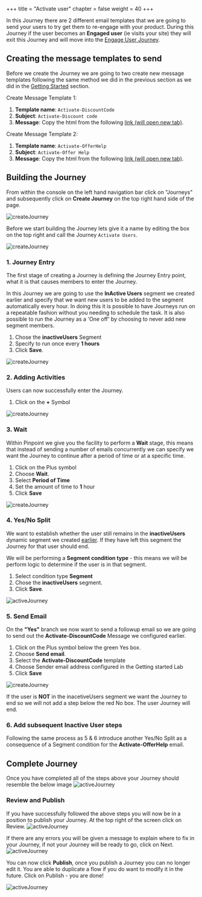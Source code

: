 +++
title = "Activate user"
chapter = false
weight = 40
+++


In this Journey there are 2 different email templates that we are going to send your users to try get them to re-engage with your product. During this Journey if the user becomes an **Engaged user** (ie visits your site) they will exit this Journey and will move into the [Engage User Journey](/pinpoint-journeys/engage-users-journey/).


## Creating the message templates to send

Before we create the Journey we are going to two create new message templates following the same method we did in the previous section as we did in the [Getting Started](/getting-started/create-a-message-template/) section.

Create Message Template 1:  
   1. **Template name**: ```Activate-DiscountCode```  
   2. **Subject**: ```Activate-Discount code```  
   3. **Message**: Copy the html from the following <a href="/email-templates/activate-user-attempt-1.txt" target="_blank">link (will open new tab)</a>.

Create Message Template 2:  
   1. **Template name**: ```Activate-OfferHelp```  
   2. **Subject**: ```Activate-Offer Help```  
   3. **Message**: Copy the html from the following <a href="/email-templates/activate-user-attempt-2.txt" target="_blank">link (will open new tab)</a>.

## Building the Journey

From within the console on the left hand navigation bar click on "Journeys" and subsequently click on **Create Journey** on the top right hand side of the page.

![createJourney](/images/create-journey.png)

Before we start building the Journey lets give it a name by editing the box on the top right and call the Journey ```Activate Users```.
  
![createJourney](/images/iJourney-setup.png)

### 1. Journey Entry

The first stage of creating a Journey is defining the Journey Entry point, what it is that causes members to enter the Journey.

In this Journey we are going to use the **InActive Users** segment we created earlier and specify that we want new users to be added to the segment automatically every hour. In doing this it is possible to have Journeys run on a repeatable fashion without you needing to schedule the task. It is also possible to run the Journey as a 'One off' by choosing to never add new segment members.

1. Chose the **inactiveUsers** Segment
2. Specify to run once every **1 hours**
3. Click **Save**.

![createJourney](/images/iJourney-inactiveSegment.png)

### 2. Adding Activities

Users can now successfully enter the Journey.

1. Click on the **+** Symbol

![createJourney](/images/add-activity.png)

### 3. Wait

Within Pinpoint we give you the facility to perform a **Wait** stage, this means that instead of sending a number of emails concurrently we can specify we want the Journey to continue after a period of time or at a specific time.  

1) Click on the Plus symbol  
2) Choose **Wait**.  
3) Select **Period of Time**  
4) Set the amount of time to **1** hour  
5) Click **Save**  

![createJourney](/images/aJourney-wait.png)

### 4. Yes/No Split

We want to establish whether the user still remains in the **inactiveUsers** dynamic segment we created [earlier](/getting-started/create-a-dynamic-segment/). If they have left this segment the Journey for that user should end.

We will be performing a **Segment condition type** - this means we will be perform logic to determine if the user is in that segment.  

1. Select condition type **Segment**  
2. Chose the **inactiveUsers** segment.
3. Click **Save**.

![activeJourney](/images/iJourney-yesno.png)

### 5. Send Email

On the **"Yes"** branch we now want to send a followup email so we are going to send out the **Activate-DiscountCode** Message we configured earlier. 

1. Click on the Plus symbol below the green Yes box.   
2. Choose **Send email**.  
3. Select the **Activate-DiscountCode** template  
4. Choose Sender email address configured in the Getting started Lab  
5. Click **Save**

![createJourney](/images/iJourney-send-discount.png)

If the user is **NOT** in the inacetiveUsers segment we want the Journey to end so we will not add a step below the red No box. The user Journey will end.  

### 6. Add subsequent Inactive User steps

Following the same process as 5 & 6 introduce another Yes/No Split as a consequence of a Segment condition for the **Activate-OfferHelp** email.

## Complete Journey

Once you have completed all of the steps above your Journey should resemble the below image
![activeJourney](/images/iJourney-complete.png)

### Review and Publish

If you have successfully followed the above steps you will now be in a position to publish your Journey. At the top right of the screen click on Review.
![activeJourney](/images/aJourney-review_first.png)

If there are any errors you will be given a message to explain where to fix in your Journey, if not your Journey will be ready to go, click on Next.
![activeJourney](/images/aJourney-review.png)

You can now click **Publish**, once you publish a Journey you can no longer edit it. You are able to duplicate a flow if you do want to modify it in the future. Click on Publish - you are done!

![activeJourney](/images/aJourney-publish.png)

